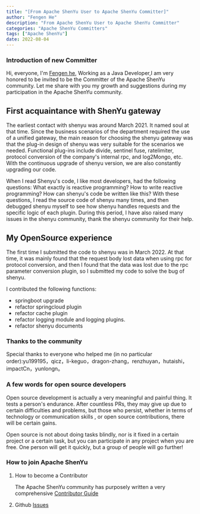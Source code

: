 ```yaml
---
title: "[From Apache ShenYu User to Apache ShenYu Committer]"
author: "Fengen He"
description: "From Apache ShenYu User to Apache ShenYu Committer"
categories: "Apache ShenYu Committers"
tags: ["Apache ShenYu"]
date: 2022-08-04
---  
```


### Introduction of new Committer

Hi, everyone, I'm [Fengen he](https://github.com/moremind), Working as a Java Developer,I am very honored to be invited to be the Committer of the Apache ShenYu community. Let me share with you my growth and suggestions during my participation in the Apache ShenYu community.

## First acquaintance with ShenYu gateway

The earliest contact with shenyu was around March 2021. It named soul at that time. Since the business scenarios of the department required the use of a unified gateway, the main reason for choosing the shenyu gateway was that the plug-in design of shenyu was very suitable for the scenarios we needed. Functional plug-ins include divide, sentinel fuse, ratelimiter, protocol conversion of the company's internal rpc, and log2Mongo, etc. With the continuous upgrade of shenyu version, we are also constantly upgrading our code.

When I read Shenyu's code, I like most developers, had the following questions: What exactly is reactive programming? How to write reactive programming? How can shenyu's code be written like this? With these questions, I read the source code of shenyu many times, and then debugged shenyu myself to see how shenyu handles requests and the specific logic of each plugin. During this period, I have also raised many issues in the shenyu community, thank the shenyu community for their help.

## My OpenSource experience

The first time I submitted the code to shenyu was in March 2022. At that time, it was mainly found that the request body lost data when using rpc for protocol conversion, and then I found that the data was lost due to the rpc parameter conversion plugin, so I submitted my code to solve the bug of shenyu. 

I contributed the following functions:
- springboot upgrade
- refactor springcloud plugin
- refactor cache plugin
- refactor logging module and logging plugins.
- refactor shenyu documents

### Thanks to the community

Special thanks to everyone who helped me (in no particular order):yu199195，qicz，li-keguo，dragon-zhang，renzhuyan，hutaishi，impactCn，yunlongn。

### A few words for open source developers

Open source development is actually a very meaningful and painful thing. It tests a person's endurance. After countless PRs, they may give up due to certain difficulties and problems, but those who persist, whether in terms of technology or communication skills , or open source contributions, there will be certain gains.

Open source is not about doing tasks blindly, nor is it fixed in a certain project or a certain task, but you can participate in any project when you are free. One person will get it quickly, but a group of people will go further!

### How to join Apache ShenYu

1. How to become a Contributor

   The Apache ShenYu community has purposely written a very comprehensive [Contributor Guide](https://ShenYu.apache.org/community/contributor-guide/)

2. Github [Issues](https://github.com/apache/incubator-ShenYu/issues)

